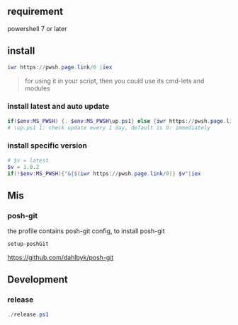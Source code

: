## requirement
powershell 7 or later

## install
```powershell
iwr https://pwsh.page.link/0 |iex
```

> for using it in your script, then you could use its cmd-lets and modules

### install latest and auto update
```powershell
if($env:MS_PWSH) {. $env:MS_PWSH\up.ps1} else {iwr https://pwsh.page.link/0|iex}
# \up.ps1 1: check update every 1 day, default is 0: immediately
```
### install specific version
```powershell
# $v = latest
$v = 1.0.2 
if(!$env:MS_PWSH){"&{$(iwr https://pwsh.page.link/0)} $v"|iex
```



## Mis
### posh-git
the profile contains posh-git config, to install posh-git
```powershell
setup-poshGit
```
https://github.com/dahlbyk/posh-git

## Development
### release
```powershell
./release.ps1
```
